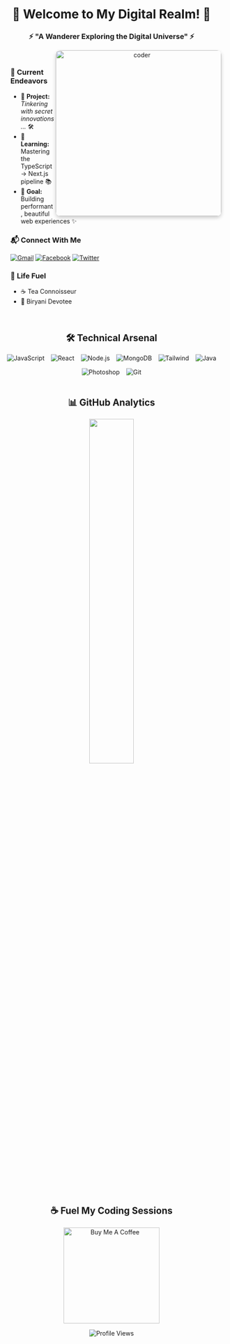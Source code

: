 <h1 align="center">🌟 Welcome to My Digital Realm! 🌟</h1>
<h3 align="center">⚡ "A Wanderer Exploring the Digital Universe" ⚡</h3>

<div align="center">
  <img align="right" alt="coder" width="380" style="border-radius: 10px; box-shadow: 0 4px 8px rgba(0,0,0,0.2);" src="https://64.media.tumblr.com/c8cb84c63b6f526b96dfb1734a33131a/tumblr_ob4wyigmTV1v8xd18o1_500.gifv">
</div>

<br>

<div align="left" style="margin-left: 20px;">

### 🚀 **Current Endeavors**
- 🔭 **Project:** _Tinkering with secret innovations..._ 🛠️
- 🌱 **Learning:** Mastering the TypeScript → Next.js pipeline 📚
- 🎯 **Goal:** Building performant, beautiful web experiences ✨

### 📬 **Connect With Me**
[![Gmail](https://img.shields.io/badge/Gmail-D14836?style=for-the-badge&logo=gmail&logoColor=white)](mailto:tamjid2077@gmail.com)
[![Facebook](https://img.shields.io/badge/Facebook-1877F2?style=for-the-badge&logo=facebook&logoColor=white)](https://facebook.com/profile.php?id=100007404978339)
[![Twitter](https://img.shields.io/badge/Twitter-1DA1F2?style=for-the-badge&logo=twitter&logoColor=white)](https://twitter.com/Zman1ac)

### 🧬 **Life Fuel**
- ☕ Tea Connoisseur
- 🍛 Biryani Devotee

</div>

<br>

<h2 align="center">🛠️ Technical Arsenal</h2>

<div align="center" style="display: flex; flex-wrap: wrap; gap: 15px; justify-content: center;">
  <img src="https://img.shields.io/badge/JavaScript-F7DF1E?style=for-the-badge&logo=javascript&logoColor=black" alt="JavaScript">
  <img src="https://img.shields.io/badge/React-20232A?style=for-the-badge&logo=react&logoColor=61DAFB" alt="React">
  <img src="https://img.shields.io/badge/Node.js-339933?style=for-the-badge&logo=nodedotjs&logoColor=white" alt="Node.js">
  <img src="https://img.shields.io/badge/MongoDB-47A248?style=for-the-badge&logo=mongodb&logoColor=white" alt="MongoDB">
  <img src="https://img.shields.io/badge/Tailwind_CSS-06B6D4?style=for-the-badge&logo=tailwind-css&logoColor=white" alt="Tailwind">
  <img src="https://img.shields.io/badge/Java-ED8B00?style=for-the-badge&logo=openjdk&logoColor=white" alt="Java">
  <img src="https://img.shields.io/badge/Adobe-Photoshop-31A8FF?style=for-the-badge&logo=adobe-photoshop&logoColor=white" alt="Photoshop">
  <img src="https://img.shields.io/badge/GIT-E44C30?style=for-the-badge&logo=git&logoColor=white" alt="Git">
</div>

<br>

<h2 align="center">📊 GitHub Analytics</h2>

<div align="center">
  <img width="45%" src="https://github-readme-stats.vercel.app/api/top-langs/?username=brick-c&layout=compact&theme=radical">
</div>

<br>

<h2 align="center">☕ Fuel My Coding Sessions</h2>
<p align="center">
  <a href="https://www.buymeacoffee.com/A.Nomad">
    <img width="220" src="https://cdn.buymeacoffee.com/buttons/v2/default-yellow.png" alt="Buy Me A Coffee">
  </a>
</p>

<p align="center">
  <img src="https://komarev.com/ghpvc/?username=brick-c&color=blueviolet&style=flat" alt="Profile Views">
</p>
